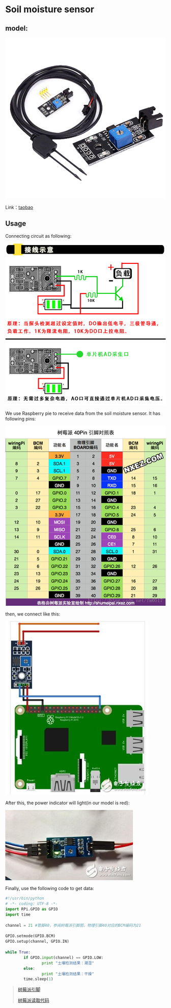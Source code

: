 # Soil moisture sensor

## model: 

![img](https://raw.githubusercontent.com/zhuhu00/img/master/20210520125944.jpeg)

Link：[taobao](https://item.taobao.com/item.htm?scm=1007.13982.82927.0&id=577950984281&last_time=1621307623)

## Usage

Connecting circuit as following:

![img](https://raw.githubusercontent.com/zhuhu00/img/master/20210520130651.jpeg)

We use Raspberry pie to receive data from the soil moisture sensor. It has following pins:

![img](https://raw.githubusercontent.com/zhuhu00/img/master/20210520130907.png)

then, we connect like this:

![树莓派土壤湿度传感器](https://raw.githubusercontent.com/zhuhu00/img/master/20210520131310.jpeg)

After this, the power indicator will light(in our model is red): 

![o4YBAFplRKeAdHGgAAA7jS9azmU334](https://raw.githubusercontent.com/zhuhu00/img/master/20210520131241.jpg)

Finally, use the following code to get data:

```python
#!/usr/bin/python
# -*- coding: UTF-8 -*-
import RPi.GPIO as GPIO
import time

channel = 21 #管脚40，参阅树莓派引脚图，物理引脚40对应的BCM编码为21

GPIO.setmode(GPIO.BCM)
GPIO.setup(channel, GPIO.IN)

while True:
        if GPIO.input(channel) == GPIO.LOW:
                print "土壤检测结果：潮湿"
        else:
                print "土壤检测结果：干燥"
        time.sleep(1)
```

> [树莓派引脚](https://blog.csdn.net/fm0517/article/details/80938606)
>
> [树莓派读取代码](https://blog.csdn.net/fm0517/article/details/80967569)

